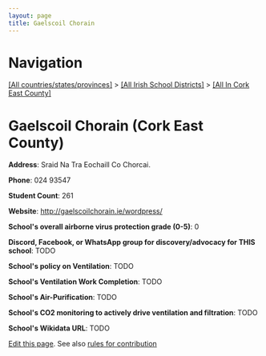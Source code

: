 ```yaml
---
layout: page
title: Gaelscoil Chorain
---
```

# Navigation

[[All countries/states/provinces]](../../..) > [[All Irish School Districts]](../..) > [[All In Cork East County]](..)

# Gaelscoil Chorain (Cork East County)

**Address**: Sraid Na Tra Eochaill Co Chorcai.

**Phone**: 024 93547

**Student Count**: 261

**Website**: <http://gaelscoilchorain.ie/wordpress/>

**School's overall airborne virus protection grade (0-5)**: 0

**Discord, Facebook, or WhatsApp group for discovery/advocacy for THIS school**: TODO

**School's policy on Ventilation**: TODO

**School's Ventilation Work Completion**: TODO

**School's Air-Purification**: TODO

**School's CO2 monitoring to actively drive ventilation and filtration**: TODO

**School's Wikidata URL**: TODO


[Edit this page](https://github.com/ventilate-schools/Ireland/edit/main/./Cork_East_County/Gaelscoil_Chorain.md). See also [rules for contribution](../../../contribution-rules/)